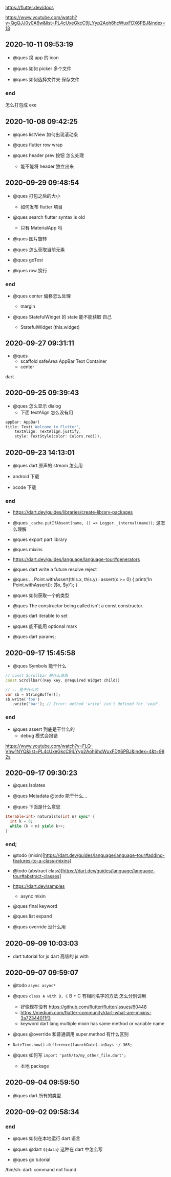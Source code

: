 https://flutter.dev/docs

https://www.youtube.com/watch?v=QgQJJ0y0A6w&list=PL4cUxeGkcC9jLYyp2Aoh6hcWuxFDX6PBJ&index=18

## 2020-10-11 09:53:19

- @ques 换 app 的 icon
- @ques 如何 picker 多个文件

- @ques 如何选择文件夹 保存文件

### end

怎么打包成 exe

## 2020-10-08 09:42:25

- @ques listView 如何出现滚动条

- @ques flutter row wrap

- @ques header prev 按钮 怎么处理
  - 能不能将 header 独立出来

## 2020-09-29 09:48:54

- @ques 打包之后的大小

  - 如何发布 flutter 项目

- @ques search flutter syntax is old

  - 只有 MaterialApp 吗

- @ques 图片旋转

- @ques 怎么获取当前元素

- @ques goTest

- @ques row 换行

### end

- @ques center 偏移怎么处理

  - margin

- @ques StatefulWidget 的 state 能不能获取 自己

  - StatefulWidget (this.widget)

## 2020-09-27 09:31:11

- @ques
  - scaffold safeArea AppBar Text Container
  - center

dart

## 2020-09-25 09:39:43

- @ques 怎么显示 dialog
  - 下面 textAlign 怎么没有用

```dart
appBar: AppBar(
title: Text('Welcome to Flutter',
    textAlign: TextAlign.justify,
    style: TextStyle(color: Colors.red))),

```

## 2020-09-23 14:13:01

- @ques dart 原声的 stream 怎么用

- android 下载
- xcode 下载

### end

- https://dart.dev/guides/libraries/create-library-packages

- @ques `_cache.putIfAbsent(name, () => Logger._internal(name));` 这怎么理解
- @ques export part library
- @ques mixins
- https://dart.dev/guides/language/language-tour#generators

- @ques dart write a future resolve reject

- @ques ... Point.withAssert(this.x, this.y) : assert(x >= 0) {
  print('In Point.withAssert(): ($x, $y)');
  }
- @ques 如何获取一个的类型
- @ques The constructor being called isn't a const constructor.

- @ques dart iterable to set

- @ques 能不能用 optional mark

- @ques dart params;

## 2020-09-17 15:45:58

- @ques Symbols 能干什么

```dart
// const Scrollbar 是什么意思
const Scrollbar({Key key, @required Widget child})

// .. 是干什么的
var sb = StringBuffer();
sb.write('foo')
  ..write('bar'); // Error: method 'write' isn't defined for 'void'.
```

### end

- @ques assert 到底是干什么的
  - debug 模式会报错

https://www.youtube.com/watch?v=FLQ-Vhw1NYQ&list=PL4cUxeGkcC9jLYyp2Aoh6hcWuxFDX6PBJ&index=4&t=982s

## 2020-09-17 09:30:23

- @ques Isolates

- @ques Metadata @todo 能干什么...

- @ques 下面是什么意思

```dart
Iterable<int> naturalsTo(int n) sync* {
  int k = 0;
  while (k < n) yield k++;
}
```

### end;

- @todo (mixin)[https://dart.dev/guides/language/language-tour#adding-features-to-a-class-mixins]
- @todo (abstract class)[https://dart.dev/guides/language/language-tour#abstract-classes]

- https://dart.dev/samples
  - async mixin
- @ques final keyword
- @ques list expand
- @ques override 没什么用

## 2020-09-09 10:03:03

- dart tutorial for js
  dart 高级的 js
  with

## 2020-09-07 09:59:07

- @todo `async async*`

- @ques `class A with B, C` B + C 有相同名字的方法 怎么分别调用

  - 好像现在没有 https://github.com/flutter/flutter/issues/60448
  - https://medium.com/flutter-community/dart-what-are-mixins-3a72344011f3
  - keyword dart lang multiple mixin has same method or variable name

- @ques @override 和普通调用 super.method 有什么区别

- `DateTime.now().difference(launchDate).inDays ~/ 365;`

- @ques 如何写 `import 'path/to/my_other_file.dart';`
  - 本地 package

## 2020-09-04 09:59:50

- @ques dart 所有的类型

## 2020-09-02 09:58:34

### end

- @ques 如何在本地运行 dart 语言

- @ques @dart `${data}` 这种在 dart 中怎么写

- @ques go tutorial

/bin/sh: dart: command not found
